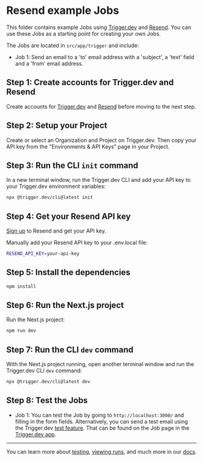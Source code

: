 # Resend example Jobs

This folder contains example Jobs using [Trigger.dev](https://trigger.dev) and [Resend](https://resend.com). You can use these Jobs as a starting point for creating your own Jobs.

The Jobs are located in `src/app/trigger` and include:

- Job 1: Send an email to a 'to' email address with a 'subject', a 'text' field and a 'from' email address.

## **Step 1:** Create accounts for Trigger.dev and Resend

Create accounts for [Trigger.dev](https://trigger.dev) and [Resend](https://resend.com) before moving to the next step.

## **Step 2:** Setup your Project

Create or select an Organization and Project on Trigger.dev. Then copy your API key from the "Environments & API Keys" page in your Project.

## **Step 3:** Run the CLI `init` command

In a new terminal window, run the Trigger.dev CLI and add your API key to your Trigger.dev environment variables:

```bash
npx @trigger.dev/cli@latest init
```

## **Step 4:** Get your Resend API key

[Sign up](https://resend.com/signup) to Resend and get your API key.

Manually add your Resend API key to your .env.local file:

```bash
RESEND_API_KEY=your-api-key
```

## **Step 5:** Install the dependencies

```bash
npm install
```

## **Step 6:** Run the Next.js project

Run the Next.js project:

```bash
npm run dev
```

## **Step 7:** Run the CLI `dev` command

With the Next.js project running, open another terminal window and run the Trigger.dev CLI `dev` command:

```bash
npx @trigger.dev/cli@latest dev
```

## **Step 8:** Test the Jobs

- Job 1: You can test the Job by going to `http://localhost:3000/` and filling in the form fields. Alternatively, you can send a test email using the Trigger.dev [test feature](https://trigger.dev/docs/documentation/guides/testing-jobs). That can be found on the Job page in the [Trigger.dev app](https://trigger.dev).

---

You can learn more about [testing](https://trigger.dev/docs/documentation/guides/testing-jobs), [viewing runs](https://trigger.dev/docs/documentation/guides/viewing-runs), and much more in our [docs](https://trigger.dev/docs).
